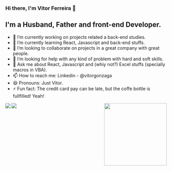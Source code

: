 ### Hi there, I'm Vitor Ferreira 👋


## I'm a Husband, Father and front-end Developer.

- 🔭 I’m currently working on projects related a back-end studies.
- 🌱 I’m currently learning React, Javascript and back-end stuffs.
- 👯 I’m looking to collaborate on projects in a great company with great people.
- 🤔 I’m looking for help with any kind of problem with hard and soft skills.
- 💬 Ask me about React, Javascript and (whiy not?) Excel stuffs (specially macros in VBA).
- 📫 How to reach me: Linkedin - @vitorgonzaga
- 😄 Pronouns: Just Vitor.
- ⚡ Fun fact: The credit card pay can be late, but the coffe bottle is fullfilled! Yeah!

<div margin="0 0 20px 0">
  <img align="left" margin="0px 10px 10px 0px" src="https://github-readme-stats.vercel.app/api?username=vitorgonzaga&show_icons=true&theme=radical" />
  <img align="right" height="195px" margin="0 10px 10px 0" src= "https://github-readme-stats.vercel.app/api/top-langs/?username=vitorgonzaga&layout=compact&theme=radical" />
</div>
  <img align="left" margin="20px 0 0 0" src="https://github-readme-stats.vercel.app/api/wakatime?username=vitorgonzaga&theme=radical" />

